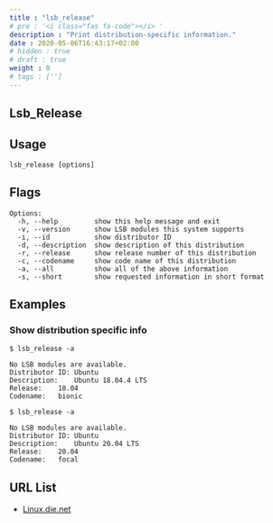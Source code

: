 ```yaml
---
title : "lsb_release"
# pre : '<i class="fas fa-code"></i> '
description : "Print distribution-specific information."
date : 2020-05-06T16:43:17+02:00
# hidden : true
# draft : true
weight : 0
# tags : ['']
---
```


## Lsb_Release

## Usage

```plain
lsb_release [options]
```

## Flags

```plain
Options:
  -h, --help         show this help message and exit
  -v, --version      show LSB modules this system supports
  -i, --id           show distributor ID
  -d, --description  show description of this distribution
  -r, --release      show release number of this distribution
  -c, --codename     show code name of this distribution
  -a, --all          show all of the above information
  -s, --short        show requested information in short format
```

## Examples

### Show distribution specific info

```plain
$ lsb_release -a

No LSB modules are available.
Distributor ID: Ubuntu
Description:    Ubuntu 18.04.4 LTS
Release:    18.04
Codename:   bionic
```

```plain
$ lsb_release -a

No LSB modules are available.
Distributor ID: Ubuntu
Description:    Ubuntu 20.04 LTS
Release:    20.04
Codename:   focal
```

## URL List

- [Linux.die.net](https://linux.die.net/man/1/lsb_release)

